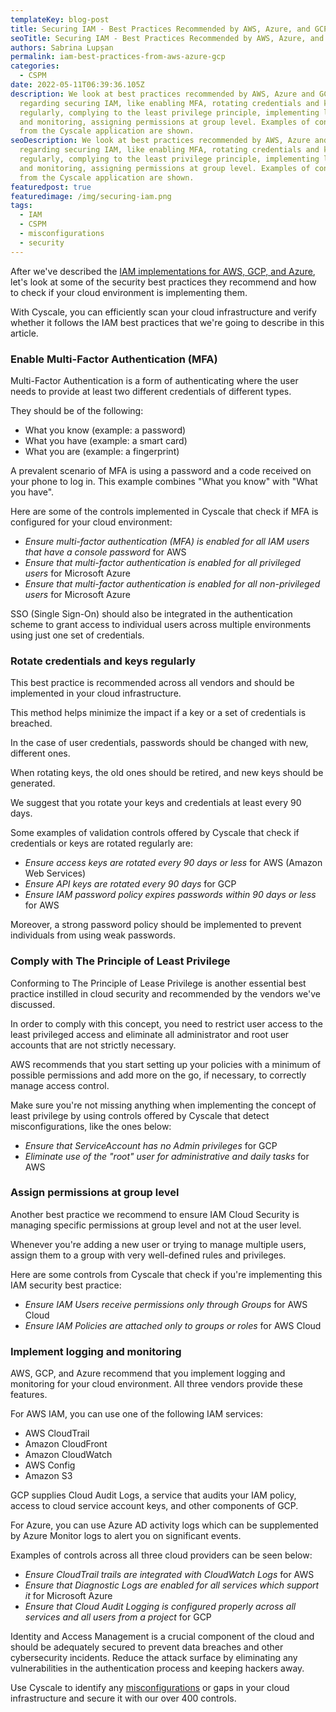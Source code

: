 ```yaml
---
templateKey: blog-post
title: Securing IAM - Best Practices Recommended by AWS, Azure, and GCP
seoTitle: Securing IAM - Best Practices Recommended by AWS, Azure, and GCP
authors: Sabrina Lupșan
permalink: iam-best-practices-from-aws-azure-gcp
categories:
  - CSPM
date: 2022-05-11T06:39:36.105Z
description: We look at best practices recommended by AWS, Azure and GCP
  regarding securing IAM, like enabling MFA, rotating credentials and keys
  regularly, complying to the least privilege principle, implementing logging
  and monitoring, assigning permissions at group level. Examples of controls
  from the Cyscale application are shown.
seoDescription: We look at best practices recommended by AWS, Azure and GCP
  regarding securing IAM, like enabling MFA, rotating credentials and keys
  regularly, complying to the least privilege principle, implementing logging
  and monitoring, assigning permissions at group level. Examples of controls
  from the Cyscale application are shown.
featuredpost: true
featuredimage: /img/securing-iam.png
tags:
  - IAM
  - CSPM
  - misconfigurations
  - security
---
```

<!--StartFragment-->

After we've described the [IAM implementations for AWS, GCP, and Azure](https://cyscale.com/blog/iam-services-in-aws-azure-gcp/), let's look at some of the security best practices they recommend and how to check if your cloud environment is implementing them. 

With Cyscale, you can efficiently scan your cloud infrastructure and verify whether it follows the IAM best practices that we're going to describe in this article. 

<div id="MFA">

### Enable Multi-Factor Authentication (MFA) 

Multi-Factor Authentication is a form of authenticating where the user needs to provide at least two different credentials of different types.  

They should be of the following: 

* What you know (example: a password) 
* What you have (example: a smart card) 
* What you are (example: a fingerprint) 

A prevalent scenario of MFA is using a password and a code received on your phone to log in. This example combines "What you know" with "What you have".  

Here are some of the controls implemented in Cyscale that check if MFA is configured for your cloud environment: 

* *Ensure multi-factor authentication (MFA) is enabled for all IAM users that have a console password* for AWS 
* *Ensure that multi-factor authentication is enabled for all privileged users* for Microsoft Azure 
* *Ensure that multi-factor authentication is enabled for all non-privileged users* for Microsoft Azure 

SSO (Single Sign-On) should also be integrated in the authentication scheme to grant access to individual users across multiple environments using just one set of credentials. 

</div>

### Rotate credentials and keys regularly 

This best practice is recommended across all vendors and should be implemented in your cloud infrastructure.  

This method helps minimize the impact if a key or a set of credentials is breached. 

In the case of user credentials, passwords should be changed with new, different ones. 

When rotating keys, the old ones should be retired, and new keys should be generated. 

We suggest that you rotate your keys and credentials at least every 90 days. 

Some examples of validation controls offered by Cyscale that check if credentials or keys are rotated regularly are: 

* *Ensure access keys are rotated every 90 days or less* for AWS (Amazon Web Services) 
* *Ensure API keys are rotated every 90 days* for GCP
* *Ensure IAM password policy expires passwords within 90 days or less* for AWS 

Moreover, a strong password policy should be implemented to prevent individuals from using weak passwords. 

### Comply with The Principle of Least Privilege 

Conforming to The Principle of Lease Privilege is another essential best practice instilled in cloud security and recommended by the vendors we've discussed.  

In order to comply with this concept, you need to restrict user access to the least privileged access and eliminate all administrator and root user accounts that are not strictly necessary.  

AWS recommends that you start setting up your policies with a minimum of possible permissions and add more on the go, if necessary, to correctly manage access control.  

Make sure you're not missing anything when implementing the concept of least privilege by using controls offered by Cyscale that detect misconfigurations, like the ones below: 

* *Ensure that ServiceAccount has no Admin privileges* for GCP
* *Eliminate use of the "root" user for administrative and daily tasks* for AWS 

### Assign permissions at group level  

Another best practice we recommend to ensure IAM Cloud Security is managing specific permissions at group level and not at the user level. 

Whenever you're adding a new user or trying to manage multiple users, assign them to a group with very well-defined rules and privileges. 

Here are some controls from Cyscale that check if you're implementing this IAM security best practice: 

* *Ensure IAM Users receive permissions only through Groups* for AWS Cloud 
* *Ensure IAM Policies are attached only to groups or roles* for AWS Cloud 

### Implement logging and monitoring 

AWS, GCP, and Azure recommend that you implement logging and monitoring for your cloud environment. All three vendors provide these features.  

For AWS IAM, you can use one of the following IAM services: 

* AWS CloudTrail 
* Amazon CloudFront 
* Amazon CloudWatch 
* AWS Config 
* Amazon S3 

GCP supplies Cloud Audit Logs, a service that audits your IAM policy, access to cloud service account keys, and other components of GCP. 

For Azure, you can use Azure AD activity logs which can be supplemented by Azure Monitor logs to alert you on significant events. 

Examples of controls across all three cloud providers can be seen below: 

* *Ensure CloudTrail trails are integrated with CloudWatch Logs* for AWS 
* *Ensure that Diagnostic Logs are enabled for all services which support it* for Microsoft Azure 
* *Ensure that Cloud Audit Logging is configured properly across all services and all users from a project* for GCP

Identity and Access Management is a crucial component of the cloud and should be adequately secured to prevent data breaches and other cybersecurity incidents. Reduce the attack surface by eliminating any vulnerabilities in the authentication process and keeping hackers away.

Use Cyscale to identify any [misconfigurations](https://cyscale.com/blog/common-cloud-misconfigurations-how-to-avoid-them/) or gaps in your cloud infrastructure and secure it with our over 400 controls. 

<!--EndFragment-->